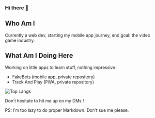### Hi there 👋

## Who Am I
Currently a web dev, starting my mobile app journey, end goal: the video game industry.

## What Am I Doing Here 
Working on little apps to learn stuff, nothing impressive :

- FakeBets (mobile app, private repository)
- Track And Play (PWA, private repository)

![Top Langs](https://github-readme-stats.vercel.app/api/top-langs/?username=RayanBassetti&theme=buefy&layout=compact)

Don't hesitate to hit me up on my DMs !

PS: I'm too lazy to do proper Markdown. Don't sue me please.

<!--
**RayanBassetti/RayanBassetti** is a ✨ _special_ ✨ repository because its `README.md` (this file) appears on your GitHub profile.

Here are some ideas to get you started:

- 🔭 I’m currently working on ...
- 🌱 I’m currently learning ...
- 👯 I’m looking to collaborate on ...
- 🤔 I’m looking for help with ...
- 💬 Ask me about ...
- 📫 How to reach me: ...
- 😄 Pronouns: ...
- ⚡ Fun fact: ...
-->
